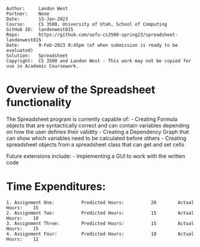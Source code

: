 ```
Author:     Landon West
Partner:    None
Date:       13-Jan-2023
Course:     CS 3500, University of Utah, School of Computing
GitHub ID:  landonwest815
Repo:       https://github.com/uofu-cs3500-spring23/spreadsheet-landonwest815
Date:       9-Feb-2023 8:45pm (of when submission is ready to be evaluated)
Solution:   Spreadsheet
Copyright:  CS 3500 and Landon West - This work may not be copied for use in Academic Coursework.
```

# Overview of the Spreadsheet functionality

The Spreadsheet program is currently capable of:
    - Creating Formula objects that are syntactically correct and can contain variables depending on how the user defines their validity
    - Creating a Dependency Graph that can show which variables need to be calculated before others
    - Creating spreadsheet objects from a spreadsheet class that can get and set cells
    
Future extensions include:
    - Implementing a GUI to work with the written code

# Time Expenditures:

    1. Assignment One:          Predicted Hours:          20        Actual Hours:    15
    2. Assignment Two:          Predicted Hours:          15        Actual Hours:    10
    3. Assignment Three:        Predicted Hours:          15        Actual Hours:    15
    4. Assignment Four:         Predicted Hours:          10        Actual Hours:    12      